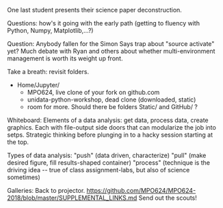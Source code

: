 One last student presents their science paper deconstruction. 

Questions: how's it going with the early path (getting to fluency with Python, Numpy, Matplotlib,...?) 

Question: Anybody fallen for the Simon Says trap about "source activate" yet? Much debate with Ryan and others about whether multi-environment management is worth its weight up front. 

Take a breath: revisit folders. 
* Home/Jupyter/ 
  * MPO624, live clone of your fork on github.com
  * unidata-python-workshop, dead clone (downloaded, static)
  * room for more. Should there be folders Static/ and GitHub/ ? 

Whiteboard: Elements of a data analysis: get data, process data, create graphics. Each with file-output side doors that can modularize the job into setps. Strategic thinking before plunging in to a hacky session starting at the top. 

Types of data analysis: 
"push" (data driven, characterize)
"pull" (make desired figure, fill results-shaped container) 
"process" (technique is the driving idea -- true of class assignment-labs, but also of science sometimes)

Galleries: Back to projector. 
https://github.com/MPO624/MPO624-2018/blob/master/SUPPLEMENTAL_LINKS.md
Send out the scouts! 


